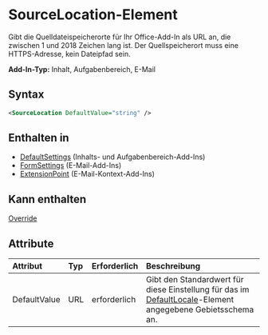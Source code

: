 # <a name="sourcelocation-element"></a>SourceLocation-Element

Gibt die Quelldateispeicherorte für Ihr Office-Add-In als URL an, die zwischen 1 und 2018 Zeichen lang ist. Der Quellspeicherort muss eine HTTPS-Adresse, kein Dateipfad sein.

**Add-In-Typ:** Inhalt, Aufgabenbereich, E-Mail

## <a name="syntax"></a>Syntax

```XML
<SourceLocation DefaultValue="string" />
```

## <a name="contained-in"></a>Enthalten in

- [DefaultSettings](defaultsettings.md) (Inhalts- und Aufgabenbereich-Add-Ins)
- [FormSettings](formsettings.md) (E-Mail-Add-Ins)
- [ExtensionPoint](extensionpoint.md) (E-Mail-Kontext-Add-Ins)

## <a name="can-contain"></a>Kann enthalten

[Override](override.md)

## <a name="attributes"></a>Attribute

|**Attribut**|**Typ**|**Erforderlich**|**Beschreibung**|
|:-----|:-----|:-----|:-----|
|DefaultValue|URL|erforderlich|Gibt den Standardwert für diese Einstellung für das im [DefaultLocale](defaultlocale.md)-Element angegebene Gebietsschema an.|
